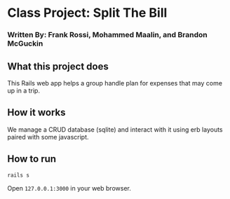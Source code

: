 # Class Project: Split The Bill
### Written By: Frank Rossi, Mohammed Maalin, and Brandon McGuckin

## What this project does
This Rails web app helps a group handle plan for expenses that may come up in a
trip.

## How it works
We manage a CRUD database (sqlite) and interact with it using erb
layouts paired with some javascript.

## How to run
```bash
rails s
```

Open `127.0.0.1:3000` in your web browser.
